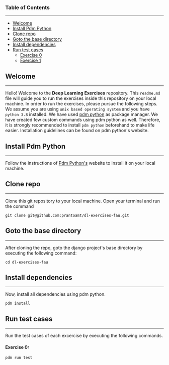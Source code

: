 ### Table of Contents  
---------------------

- [Welcome](#welcome)
- [Install Pdm Python](#install-pdm-python)
- [Clone repo](#clone-repo)
- [Goto the base directory](#goto-the-base-directory)
- [Install dependencies](#install-dependencies)
- [Run test cases](#run-test-cases)
    + [Exercise 0](#Exercise-0)
    + [Exercise 1](#Exercise-1)


## Welcome
----------------------------
Hello! Welcome to the **Deep Learning Exercises** repository. This `readme.md` file will guide you to run the exercises inside this repository on your local machine. In order to run the exercises, please pursue the following steps. We assume you are using `unix based operating system` and you have `python 3.8` installed. We have used [pdm python](https://pdm.fming.dev/latest/) as package manager. We have created few custom commands using pdm python as well. Therefore, it is strongly recommended to install `pdm python` beforehand to make life easier. Installation guidelines can be found on pdm python's website.

## Install Pdm Python
---------------------------
Follow the instructions of [Pdm Python's](https://pdm.fming.dev/latest/) website to install it on your local machine.


## Clone repo
--------------------
Clone this git repository to your local machine. Open your terminal and run the command
```
git clone git@github.com:prantoamt/dl-exercises-fau.git
```

## Goto the base directory
------------------------------------
After cloning the repo, goto the django project's base directory by executing the following command: 
```
cd dl-exercises-fau
```

## Install dependencies
-----------------------------------------------------------------
Now, install all dependencies using pdm python.
```
pdm install
```

## Run test cases
-------------------
Run the test cases of each excercise by executing the following commands. <br/>
#### Exercise 0: 
```
pdm run test
```